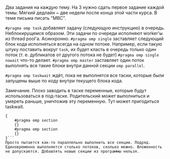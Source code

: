 Два задания на каждую тему. На 3 нужно сдать первое задание каждой темы. Мягкий дедлайн ~ две недели после конца этой части курса. 
В теме письма писать "МВС".

`#pragma omp task` добавляет задачу (следующую инструкцию) в очередь. Неблокирущемся образом. Эти задачи по очереди исполняют worker'ы из thread pool'а. Асинхронно.
`#pragma omp single` заставляет следующий блок кода исполняться всегда на одном потоке. Например, если такую штуку поставить вокруг `task`, их будет класть в очередь только один поток (т. е. дубликатов от другого потока не будет)
`#pragma omp single nowait` что-то делает.
`#pragma omp master` заставляет один поток выполнять все такие блоки внутри данной секции `omp parallel`. 

`#pragma omp taskwait` ждёт, пока не выполнятся все таски, которые были запущены выше по коду внутри текущего блока кода. 

Замечание. Плохо заводить в таске переменные, которые будут использоваться в под-таске. Родительский может выполниться и умереть раньше, уничтожив эту переменную. Тут может пригодиться taskwait.

```#pragma omp sections
{
    #pragma omp section
    {}
    #pragma omp section
    {}
}```
Просто пытается как-то параллельно выполнить все секции. Подряд. Единовременно выполняется столько потоков, сколько можно. Вложенность не допускается. Добавлять новые секции из программы нельзя.


